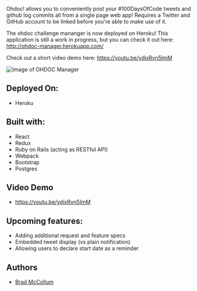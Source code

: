 Ohdoc! allows you to conveniently post your #100DaysOfCode tweets and github log commits all from a single page web app! Requires a Twitter and GitHub account to be linked before you're able to make use of it. 

The ohdoc challenge mananger is now deployed on Heroku! This application is still a work in progress, but you can check it out here: http://ohdoc-manager.herokuapp.com/ 

Check out a short video demo here: https://youtu.be/ydjxRvn5ImM

![Image of OHDOC Manager](https://i.imgur.com/zWi5l4h.png)

## Deployed On:
* Heroku

## Built with:
* React
* Redux
* Ruby on Rails (acting as RESTful API)
* Webpack
* Bootstrap
* Postgres

## Video Demo
* https://youtu.be/ydjxRvn5ImM

## Upcoming features:
* Adding additional request and feature specs 
* Embedded tweet display (vs plain notification)
* Allowing users to declare start date as a reminder

## Authors
* [Brad McCollum](https://github.com/btmccollum)
